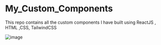 # My_Custom_Components
This repo contains all the custom components I have built using ReactJS , HTML ,CSS, TailwindCSS

![image](https://github.com/shubhmittal07/My_Custom_Components/assets/59731205/236dd280-789e-4ab4-a926-cdfd70f17465)

